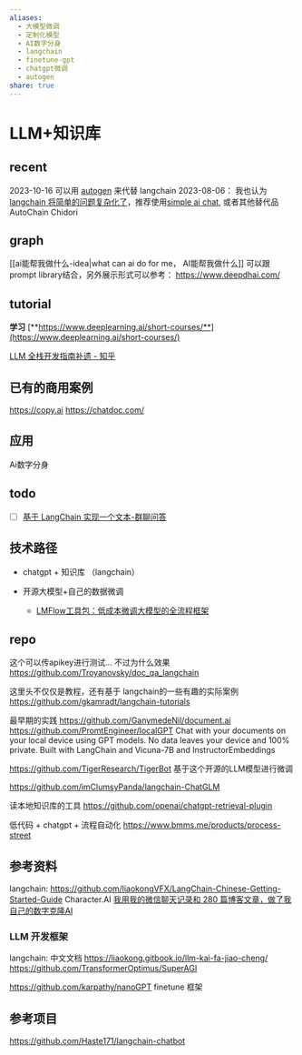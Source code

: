 ```yaml
---
aliases:
  - 大模型微调
  - 定制化模型
  - AI数字分身
  - langchain
  - finetune-gpt
  - chatgpt微调
  - autogen
share: true
---
```


# LLM+知识库
## recent
2023-10-16 可以用 [autogen](https://github.com/microsoft/autogen) 来代替 langchain
2023-08-06： 我也认为 [langchain 将简单的问题复杂化了](https://mp.weixin.qq.com/s/Iwe6M391b2BBWae-HmOIJQ)，推荐使用[simple ai chat](https://github.com/minimaxir/simpleaichat), 或者其他替代品 AutoChain Chidori

## graph
[[ai能帮我做什么-idea|what can ai do for me， AI能帮我做什么]] 可以跟prompt library结合，另外展示形式可以参考： https://www.deepdhai.com/


## tutorial
**学习** [**https://www.deeplearning.ai/short-courses/**](https://www.deeplearning.ai/short-courses/)


[LLM 全栈开发指南补遗 - 知乎](https://zhuanlan.zhihu.com/p/633033220)

## 已有的商用案例

https://copy.ai
https://chatdoc.com/

## 应用
Ai数字分身

## todo
- [ ] [基于 LangChain 实现一个文本-群聊问答](https://liaokong.gitbook.io/llm-kai-fa-jiao-cheng/#gou-jian-ben-di-zhi-shi-ku-wen-da-ji-qi-ren)

## 技术路径
- chatgpt + 知识库 （langchain）


- 开源大模型+自己的数据微调
    - [LMFlow工具包：低成本微调大模型的全流程框架](https://www.bilibili.com/video/BV1Pz4y1q7yA/)


## repo
这个可以传apikey进行测试... 不过为什么效果
https://github.com/Troyanovsky/doc_qa_langchain

这里头不仅仅是教程，还有基于 langchain的一些有趣的实际案例
https://github.com/gkamradt/langchain-tutorials

最早期的实践
https://github.com/GanymedeNil/document.ai
https://github.com/PromtEngineer/localGPT
Chat with your documents on your local device using GPT models. No data leaves your device and 100% private. Built with LangChain and Vicuna-7B and InstructorEmbeddings

https://github.com/TigerResearch/TigerBot 基于这个开源的LLM模型进行微调

https://github.com/imClumsyPanda/langchain-ChatGLM


读本地知识库的工具
https://github.com/openai/chatgpt-retrieval-plugin

低代码 + chatgpt + 流程自动化
https://www.bmms.me/products/process-street

## 参考资料

langchain: https://github.com/liaokongVFX/LangChain-Chinese-Getting-Started-Guide
Character.AI
[我用我的微信聊天记录和 280 篇博客文章，做了我自己的数字克隆AI](https://greatdk.com/1908.html)

### LLM 开发框架
langchain: 中文文档 https://liaokong.gitbook.io/llm-kai-fa-jiao-cheng/
https://github.com/TransformerOptimus/SuperAGI

https://github.com/karpathy/nanoGPT finetune 框架

## 参考项目
https://github.com/Haste171/langchain-chatbot